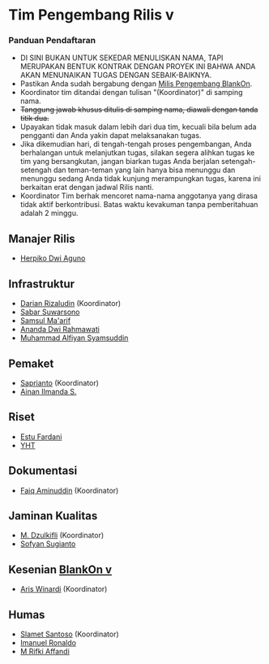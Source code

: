 # Tim Pengembang Rilis v

### Panduan Pendaftaran

- DI SINI BUKAN UNTUK SEKEDAR MENULISKAN NAMA, TAPI MERUPAKAN BENTUK KONTRAK DENGAN PROYEK INI BAHWA ANDA AKAN MENUNAIKAN TUGAS DENGAN SEBAIK-BAIKNYA.
- Pastikan Anda sudah bergabung dengan [Milis Pengembang BlankOn](https://groups.google.com/group/BlankOn-dev).
- Koordinator tim ditandai dengan tulisan "(Koordinator)" di samping nama.
- ~~Tanggung jawab khusus ditulis di samping nama, diawali dengan tanda titik dua.~~
- Upayakan tidak masuk dalam lebih dari dua tim, kecuali bila belum ada pengganti dan Anda yakin dapat melaksanakan tugas.
- Jika dikemudian hari, di tengah-tengah proses pengembangan, Anda berhalangan untuk melanjutkan tugas, silakan segera alihkan tugas ke tim yang bersangkutan, jangan biarkan tugas Anda berjalan setengah-setengah dan teman-teman yang lain hanya bisa menunggu dan menunggu sedang Anda tidak kunjung merampungkan tugas, karena ini berkaitan erat dengan jadwal Rilis nanti.
- Koordinator Tim berhak mencoret nama-nama anggotanya yang dirasa tidak aktif berkontribusi. Batas waktu kevakuman tanpa pemberitahuan adalah 2 minggu.

## Manajer Rilis

- [Herpiko Dwi Aguno](https://github.com/herpiko)

## Infrastruktur

- [Darian Rizaludin](https://github.com/darianrizaludin) (Koordinator)
- [Sabar Suwarsono](https://github.com/soewarsono)
- [Samsul Ma'arif](https://github.com/samsulmaarif)
- [Ananda Dwi Rahmawati](https://github.com/misskecupbung)
- [Muhammad Alfiyan Syamsuddin](https://github.com/alfiyansys)

## Pemaket
- [Saprianto](https://github.com/antosamalona) (Koordinator)
- [Ainan Ilmanda S.](https://github.com/ainandoo)

## Riset

- [Estu Fardani](https://github.com/tuanpembual)
- [YHT](https://github.com/yht)

## Dokumentasi
- [Faiq Aminuddin](https://github.com/FaiqAminuddin) (Koordinator)

## Jaminan Kualitas
- [M. Dzulkifli](https://github.com/mdzulkifli) (Koordinator)
- [Sofyan Sugianto](https://github.com/artemtech)

## Kesenian [BlankOn v](https://github.com/blankon/blankon-v-kesenian)

- [Aris Winardi](http://github.com/winardiaris/) (Koordinator)

## Humas

- [Slamet Santoso](http://github.com/slamets75/) (Koordinator)
- [Imanuel Ronaldo](http://github.com/nathanael79)
- [M Rifki Affandi](http://github.com/rifkiaz)
